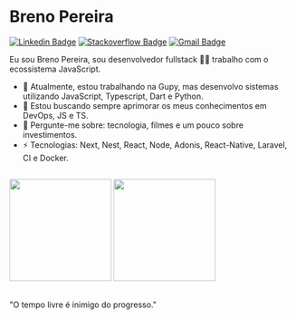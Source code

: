 # Breno Pereira 
[![Linkedin Badge](https://img.shields.io/badge/-brenopereira-blue?style=flat-square&logo=Linkedin&logoColor=white&link=https://www.linkedin.com/in/breno-pereira/)](https://www.linkedin.com/in/breno-pereira/)
[![Stackoverflow Badge](https://img.shields.io/badge/-Stackoverflow-4CA143?style=flat-square&logo=Stackoverflow&logoColor=white&link=https://pt.stackoverflow.com/users/13274221/breno-martins)](https://stackoverflow.com/users/13274221/breno-martins)
[![Gmail Badge](https://img.shields.io/badge/-brenomartinsxd@gmail.com-c14438?style=flat-square&logo=Gmail&logoColor=white&link=mailto:brenomartinsxd@gmail.com)](mailto:brenomartinsxd@gmail.com)

Eu sou Breno Pereira, sou desenvolvedor fullstack 👨‍💻 trabalho com o ecossistema JavaScript. 

- 🔭 Atualmente, estou trabalhando na Gupy, mas desenvolvo sistemas utilizando JavaScript, Typescript, Dart e Python.
- 🌱 Estou buscando sempre aprimorar os meus conhecimentos em DevOps, JS e TS.
- 💬 Pergunte-me sobre: tecnologia, filmes e um pouco sobre investimentos.
- ⚡ Tecnologias: Next, Nest, React, Node, Adonis, React-Native, Laravel, CI e Docker.

##
<div>
<img height="180em" src="https://github-readme-stats.vercel.app/api/top-langs/?username=brenopereira&layout=compact&langs_count=16&theme=dracula"/>
<img height="180em" src="https://github-readme-stats.vercel.app/api?username=brenopereira&show_icons=true&theme=dracula&include_all_commits=true&count_private=true"/>
</div>

##
"O tempo livre é inimigo do progresso." 
